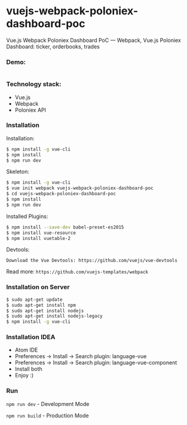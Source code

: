 # vuejs-webpack-poloniex-dashboard-poc

Vue.js Webpack Poloniex Dashboard PoC — Webpack, Vue.js Poloniex Dashboard: ticker, orderbooks, trades

### Demo:
<p align="center">
	<img src="https://github.com/forcelate/forcelate-temple-javascript/blob/master/vuejs-webpack-poloniex-dashboard-poc/img/vuejs-webpack-poloniex-dashboard-poc-demo.gif?raw=true" alt=""/>
</p>

### Technology stack:
* Vue.js
* Webpack
* Poloniex API

### Installation

Installation:
``` bash
$ npm install -g vue-cli
$ npm install
$ npm run dev
```

Skeleton:

``` bash
$ npm install -g vue-cli
$ vue init webpack vuejs-webpack-poloniex-dashboard-poc
$ cd vuejs-webpack-poloniex-dashboard-poc
$ npm install
$ npm run dev
```

Installed Plugins:

``` bash
$ npm install --save-dev babel-preset-es2015
$ npm install vue-resource
$ npm install vuetable-2
```

Devtools:

`Download the Vue Devtools: https://github.com/vuejs/vue-devtools`

Read more: `https://github.com/vuejs-templates/webpack`

### Installation on Server
``` bash
$ sudo apt-get update
$ sudo apt-get install npm
$ sudo apt-get install nodejs
$ sudo apt-get install nodejs-legacy
$ npm install -g vue-cli
```

### Installation IDEA
* Atom IDE
* Preferences -> Install -> Search plugin: language-vue
* Preferences -> Install -> Search plugin: language-vue-component
* Install both
* Enjoy :)

### Run

`npm run dev` - Development Mode

`npm run build` - Production Mode
